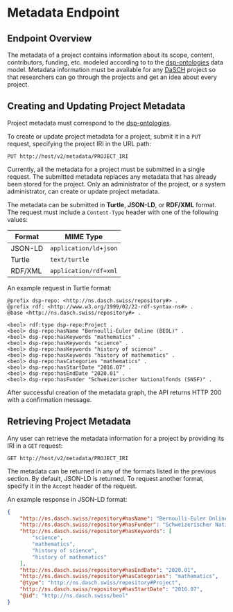<!---
Copyright © 2015-2021 the contributors (see Contributors.md).

This file is part of DSP — DaSCH Service Platform.

DSP is free software: you can redistribute it and/or modify
it under the terms of the GNU Affero General Public License as published
by the Free Software Foundation, either version 3 of the License, or
(at your option) any later version.

DSP is distributed in the hope that it will be useful,
but WITHOUT ANY WARRANTY; without even the implied warranty of
MERCHANTABILITY or FITNESS FOR A PARTICULAR PURPOSE.  See the
GNU Affero General Public License for more details.

You should have received a copy of the GNU Affero General Public
License along with DSP. If not, see <http://www.gnu.org/licenses/>.
-->

# Metadata Endpoint

## Endpoint Overview

The metadata of a project contains information about its scope, content, contributors, funding, etc. modeled according
to to the [dsp-ontologies](https://github.com/dasch-swiss/dsp-ontologies) data model. Metadata information must be
available for any [DaSCH](http://dasch.swiss/) project so that researchers can go through the projects and get an idea
about every project.

## Creating and Updating Project Metadata

Project metadata must correspond to the [dsp-ontologies](https://github.com/dasch-swiss/dsp-ontologies).

To create or update project metadata for a project, submit it in a `PUT` request, specifying the project IRI in the URL
path:

```
PUT http://host/v2/metadata/PROJECT_IRI
```

Currently, all the metadata for a project must be submitted in a single request. The submitted metadata replaces any
metadata that has already been stored for the project. Only an administrator of the project, or a system administrator,
can create or update project metadata.

The metadata can be submitted in  **Turtle**, **JSON-LD**, or **RDF/XML** format. The request must include
a `Content-Type` header with one of the following values:

| Format  | MIME Type             |
|---------|-----------------------|
| JSON-LD | `application/ld+json` |
| Turtle  | `text/turtle`         |
| RDF/XML | `application/rdf+xml` |

An example request in Turtle format:

```turtle
@prefix dsp-repo: <http://ns.dasch.swiss/repository#> .
@prefix rdf: <http://www.w3.org/1999/02/22-rdf-syntax-ns#> .
@base <http://ns.dasch.swiss/repository#> .

<beol> rdf:type dsp-repo:Project .
<beol> dsp-repo:hasName "Bernoulli-Euler Online (BEOL)" .
<beol> dsp-repo:hasKeywords "mathematics" .
<beol> dsp-repo:hasKeywords "science" .
<beol> dsp-repo:hasKeywords "history of science" .
<beol> dsp-repo:hasKeywords "history of mathematics" .
<beol> dsp-repo:hasCategories "mathematics" .
<beol> dsp-repo:hasStartDate "2016.07" .
<beol> dsp-repo:hasEndDate "2020.01" .
<beol> dsp-repo:hasFunder "Schweizerischer Nationalfonds (SNSF)" .
```

After successful creation of the metadata graph, the API returns HTTP 200 with a confirmation message.

## Retrieving Project Metadata

Any user can retrieve the metadata information for a project by providing its IRI in a `GET` request:

```
GET http://host/v2/metadata/PROJECT_IRI
```

The metadata can be returned in any of the formats listed in the previous section. By default, JSON-LD is returned. To
request another format, specify it in the `Accept` header of the request.

An example response in JSON-LD format:

```json
{
    "http://ns.dasch.swiss/repository#hasName": "Bernoulli-Euler Online (BEOL)",
    "http://ns.dasch.swiss/repository#hasFunder": "Schweizerischer Nationalfonds (SNSF)",
    "http://ns.dasch.swiss/repository#hasKeywords": [
        "science",
        "mathematics",
        "history of science",
        "history of mathematics"
    ],
    "http://ns.dasch.swiss/repository#hasEndDate": "2020.01",
    "http://ns.dasch.swiss/repository#hasCategories": "mathematics",
    "@type": "http://ns.dasch.swiss/repository#Project",
    "http://ns.dasch.swiss/repository#hasStartDate": "2016.07",
    "@id": "http://ns.dasch.swiss/beol"
}
```
